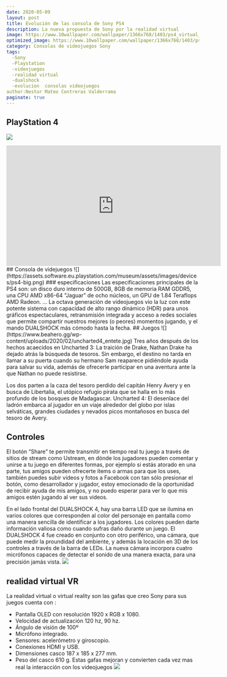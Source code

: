 ```yaml
---
date: 2020-05-09
layout: post
title: Evolución de las consola de Sony PS4
description: La nueva propuesta de Sony por la realidad virtual 
image: https://www.10wallpaper.com/wallpaper/1366x768/1403/ps4_virtual_reality-Game_Wallpapers_1366x768.jpg
optimized_image: https://www.10wallpaper.com/wallpaper/1366x768/1403/ps4_virtual_reality-Game_Wallpapers_1366x768.jpg
category: Consolas de videojuegos Sony 
tags:
  -Sony
  -Playstation 
  -videojuegos
  -realidad virtual
  -dualshock
  -evolucion  consolas videojuegos
author:Nestor Mateo Contreras Valderrama
paginate: true
---
```

## PlayStation 4
![](https://www.youtube.com/watch?v=jYWlrkuqpYc)
<iframe width="560" height="315" src="https://www.youtube.com/embed/nInFU0wfdFE" frameborder="0" allow="accelerometer; autoplay; encrypted-media; gyroscope; picture-in-picture" allowfullscreen></iframe>
## Consola de videjuegos
![](https://assets.software.eu.playstation.com/museum/assets/images/devices/ps4-big.png)
### especificaciones 
Las especificaciones principales de la PS4 son: un disco duro interno de 500GB, 8GB de memoria RAM GDDR5, una CPU AMD x86-64 "Jaguar" de ocho núcleos, un GPU de 1.84 Teraflops AMD Radeon. ...
La octava generación de videojuegos vio la luz con este potente sistema con capacidad de alto rango dinámico (HDR) para unos gráficos espectaculares, retransmisión integrada y acceso a redes sociales que permite compartir nuestros mejores (o peores) momentos jugando, y el mando DUALSHOCK más cómodo hasta la fecha.
## Juegos
![](https://www.beahero.gg/wp-content/uploads/2020/02/uncharted4_entete.jpg)
Tres años después de los hechos acaecidos en Uncharted 3: La traición de Drake, Nathan Drake ha dejado atrás la búsqueda de tesoros. Sin embargo, el destino no tarda en llamar a su puerta cuando su hermano Sam reaparece pidiéndole ayuda para salvar su vida, además de ofrecerle participar en una aventura ante la que Nathan no puede resistirse.

Los dos parten a la caza del tesoro perdido del capitán Henry Avery y en busca de Libertalia, el utópico refugio pirata que se halla en lo más profundo de los bosques de Madagascar. Uncharted 4: El desenlace del ladrón embarca al jugador en un viaje alrededor del globo por islas selváticas, grandes ciudades y nevados picos montañosos en busca del tesoro de Avery.

## Controles
El botón “Share” te permite transmitir en tiempo real tu juego a través de sitios de stream como Ustream, en dónde los jugadores pueden comentar y unirse a tu juego en diferentes formas, por ejemplo si estás atorado en una parte, tus amigos pueden ofrecerte ítems o armas para que los uses, también puedes subir videos y fotos a Facebook con tan sólo presionar el botón, como desarrollador y jugador, estoy emocionado de la oportunidad de recibir ayuda de mis amigos, y no puedo esperar para ver lo que mis amigos estén jugando al ver sus videos.

En el lado frontal del DUALSHOCK 4, hay una barra LED que se ilumina en varios colores que corresponden al color del personaje en pantalla como una manera sencilla de identificar a los jugadores. Los colores pueden darte información valiosa como cuando sufras daño durante un juego. El DUALSHOCK 4 fue creado en conjunto con otro periférico, una cámara, que puede medir la proundidad del ambiente, y además la locación en 3D de los controles a través de la barra de LEDs. La nueva cámara incorpora cuatro micrófonos capaces de detectar el sonido de una manera exacta, para una precisión jamás vista.
![](https://as.com/meristation/imagenes/2014/07/02/noticia/1404281460_234602_1532540206_sumario_normal.jpg)

## realidad virtual VR
La realidad virtual o virtual reality son las gafas que creo Sony para  sus juegos cuenta con :
* Pantalla OLED con resolución 1920 x RGB x 1080.
* Velocidad de actualización 120 hz, 90 hz.
* Ángulo de visión de 100º
* Micrófono integrado.
* Sensores: acelerómetro y giroscopio.
* Conexiones HDMI y USB.
* Dimensiones casco 187 x 185 x 277 mm.
* Peso del casco 610 g.
Estas gafas mejoran y convierten cada vez mas real la interacción con los videojuegos 
![](https://d2skuhm0vrry40.cloudfront.net/2019/articles/2019-03-26-08-25/-1553588741021.jpg/EG11/thumbnail/750x422/format/jpg/quality/60)
